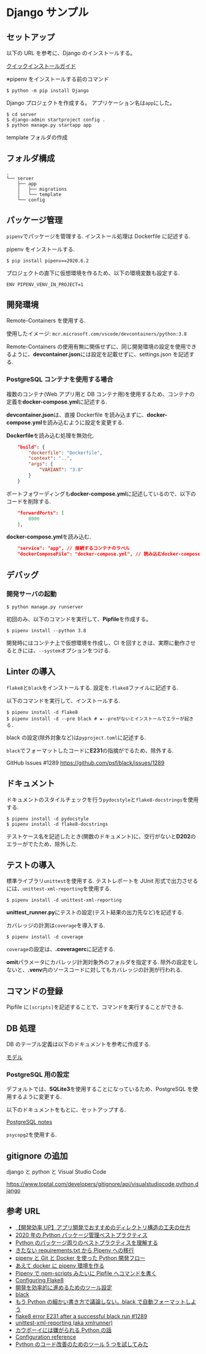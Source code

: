 # Django サンプル

## セットアップ

以下の URL を参考に、Django のインストールする。

[クイックインストールガイド](https://docs.djangoproject.com/ja/3.0/intro/install/#verifying)

※pipenv をインストールする前のコマンド

```shell
$ python -m pip install Django
```

Django プロジェクトを作成する。
アプリケーション名は`app`にした。

```shell
$ cd server
$ django-admin startproject config .
$ python manage.py startapp app
```

template フォルダの作成

## フォルダ構成

```shell
.
└── server
    ├── app
    │   ├── migrations
    │   └── template
    └── config
```

## パッケージ管理

`pipenv`でパッケージを管理する.
インストール処理は Dockerfile に記述する.

pipenv をインストールする.

```shell
$ pip install pipenv==2020.6.2
```

プロジェクトの直下に仮想環境を作るため、以下の環境変数も設定する.

```shell
ENV PIPENV_VENV_IN_PROJECT=1
```

## 開発環境

Remote-Containers を使用する.

使用したイメージ: `mcr.microsoft.com/vscode/devcontainers/python:3.8`

Remote-Containers の使用有無に関係せずに、同じ開発環境の設定を使用できるように、**devcontainer.json**には設定を記載せずに、settings.json を記述する.

### PostgreSQL コンテナを使用する場合

複数のコンテナ(Web アプリ用と DB コンテナ用)を使用するため、コンテナの定義を**docker-compose.yml**に記述する.

**devcontainer.json**は、直接 Dockerfile を読み込まずに、**docker-compose.yml**を読み込むように設定を変更する.

**Dockerfile**を読み込む処理を無効化.

```json
    "build": {
        "dockerfile": "Dockerfile",
        "context": "..",
        "args": {
     	    "VARIANT": "3.8"
     	}
    }
```

ポートフォワーディングも**docker-compose.yml**に記述しているので、以下のコードを削除する.

```json
    "forwardPorts": [
	    8000
    ],
```

**docker-compose.yml**を読み込む.

```json
    "service": "app", // 接続するコンテナのラベル
    "dockerComposeFile": "docker-compose.yml", // 読み込むdocker-compose.ymlファイルのパス
```

## デバッグ

### 開発サーバの起動

```shell
$ python manage.py runserver
```

初回のみ、以下のコマンドを実行して、**Pipfile**を作成する。

```shell
$ pipenv install --python 3.8
```

開発時にはコンテナ上で仮想環境を作成し、CI を回すときは、実際に動作させるときには、`--system`オプションをつける.

## Linter の導入

`flake8`と`black`をインストールする.
設定を`.flake8`ファイルに記述する.

以下のコマンドを実行して、インストールする.

```shell
$ pipenv install -d flake8
$ pipenv install -d --pre black # ★--preがないとインストールでエラーが起きる.
```

black の設定(除外対象など)は`pyproject.toml`に記述する.

`black`でフォーマットしたコードに**E231**の指摘がでるため、除外する.

GitHub Issues #1289 https://github.com/psf/black/issues/1289

## ドキュメント

ドキュメントのスタイルチェックを行う`pydocstyle`と`flake8-docstrings`を使用する.

```shell
$ pipenv install -d pydocstyle
$ pipenv install -d flake8-docstrings
```

テストケース名を記述したとき(関数のドキュメント)に、空行がないと**D202**のエラーがでたため、除外した.

## テストの導入

標準ライブラリ`unittest`を使用する.
テストレポートを JUnit 形式で出力させるには、`unittest-xml-reporting`を使用する.

```shell
$ pipenv install -d unittest-xml-reporting
```

**unittest_runner.py**にテストの設定(テスト結果の出力先など)を記述する.

カバレッジの計測は`coverage`を導入する.

```shell
$ pipenv install -d coverage
```

`coverage`の設定は、**.coveragerc**に記述する.

**omit**パラメータにカバレッジ計測対象外のフォルダを指定する.
除外の設定をしないと、**.venv**内のソースコードに対してもカバレッジの計測が行われる.

## コマンドの登録

Pipfile に`[scripts]`を記述することで、コマンドを実行することができる.

## DB 処理

DB のテーブル定義は以下のドキュメントを参考に作成する.

[モデル](https://docs.djangoproject.com/ja/3.1/topics/db/models/)

### PostgreSQL 用の設定

デフォルトでは、**SQLite3**を使用することになっているため、PostgreSQL を使用するように変更する.

以下のドキュメントをもとに、セットアップする.

[PostgreSQL notes](https://docs.djangoproject.com/ja/3.1/ref/databases/#postgresql-notes)

`psycopg2`を使用する.

## gitignore の追加

django と python と Visual Studio Code

https://www.toptal.com/developers/gitignore/api/visualstudiocode,python,django

## 参考 URL

- [【開発効率 UP】アプリ開発でおすすめのディレクトリ構造の工夫の仕方](https://code-ship-blog.wemotion.co.jp/technology/【開発効率up】アプリ開発でおすすめのディレクト)
- [2020 年の Python パッケージ管理ベストプラクティス](https://qiita.com/sk217/items/43c994640f4843a18dbe)
- [Python のパッケージ周りのベストプラクティスを理解する](https://www.m3tech.blog/entry/python-packaging)
- [きたない requirements.txt から Pipenv への移行](https://www.kabuku.co.jp/developers/python-pipenv-graph)
- [pipenv と Git と Docker を使った Python 開発フロー](https://qiita.com/Aruneko/items/796d7eeb61e1f36ae4a0)
- [あえて docker に pipenv 環境を作る](https://qiita.com/nassy20/items/3724aeda49238f965fb1)
- [Pipenv で npm-scripts みたいに Pipfile へコマンドを書く](https://qiita.com/toto1310/items/a8ab8391bc8169721b4f)
- [Configuring Flake8](https://flake8.pycqa.org/en/latest/user/configuration.html)
- [開発を効率的に進めるためのツール設定](https://logmi.jp/tech/articles/322611)
- [black](https://github.com/psf/black)
- [もう Python の細かい書き方で議論しない。black で自動フォーマットしよう](https://blog.hirokiky.org/entry/2019/06/03/202745)
- [flake8 error E231 after a successful black run #1289](https://github.com/psf/black/issues/1289)
- [unittest-xml-reporting (aka xmlrunner)](https://github.com/xmlrunner/unittest-xml-reporting)
- [カウボーイには嫌がられる Python の話](https://qiita.com/mima_ita/items/cabcf014aa08e27c8de7)
- [Configuration reference](https://coverage.readthedocs.io/en/coverage-5.2.1/config.html)
- [Python のコード改善のためのツール 5 つを試してみた](https://minus9d.hatenablog.com/entry/2018/10/22/235604)
